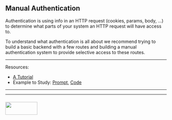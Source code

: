 ## Manual Authentication

Authentication is using info in an HTTP request (cookies, params, body, ...) to determine what parts of your system an HTTP request will have access to.

To understand what authentication is all about we recommend trying to build a basic backend with a few routes and building a manual authentication system to provide selective access to these routes.

___


Resources:

* [A Tutorial](https://medium.com/of-all-things-tech-progress/starting-with-authentication-a-tutorial-with-node-js-and-mongodb-25d524ca0359)
* Example to Study: [Prompt](https://github.com/jankeLearning/content-code/tree/master/Week%2007/auth-from-scratch-exercise), [Code](https://github.com/jankeLearning/content-code/tree/master/Week%2007/passportless-authentication)

___
___
### <a href="http://elewa.education/blog" target="_blank"><img src="https://user-images.githubusercontent.com/18554853/34921062-506450ae-f97d-11e7-875f-6feeb26ad72d.png" width="100" height="40"/></a>